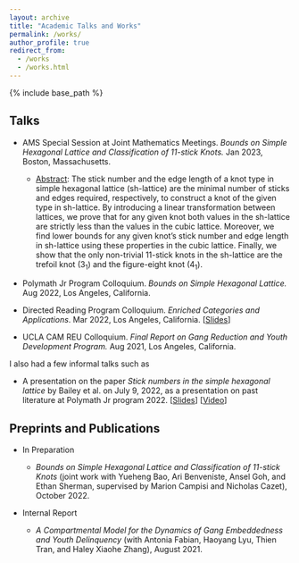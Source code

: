 ```yaml
---
layout: archive
title: "Academic Talks and Works"
permalink: /works/
author_profile: true
redirect_from:
  - /works
  - /works.html
---
```


{% include base_path %}

Talks
------
* AMS Special Session at Joint Mathematics Meetings. _Bounds on Simple Hexagonal Lattice and Classification of $11$-stick Knots._ Jan 2023, Boston, Massachusetts. 
  * [Abstract](https://meetings.ams.org/math/jmm2023/meetingapp.cgi/Paper/17903): The stick number and the edge length of a knot type in simple hexagonal lattice (sh-lattice) are the minimal number of sticks and edges required, respectively, to construct a knot of the given type in sh-lattice. By introducing a linear transformation between lattices, we prove that for any given knot both values in the sh-lattice are strictly less than the values in the cubic lattice. Moreover, we find lower bounds for any given knot’s stick number and edge length in sh-lattice using these properties in the cubic lattice. Finally, we show that the only non-trivial $11$-stick knots in the sh-lattice are the trefoil knot ($3_1$) and the figure-eight knot ($4_1$).

* Polymath Jr Program Colloquium. _Bounds on Simple Hexagonal Lattice._ Aug 2022, Los Angeles, California.

* Directed Reading Program Colloquium. _Enriched Categories and Applications_. Mar 2022, Los Angeles, California. [<a href = "../files/Presentation_on_Enriched_Category.pdf">Slides</a>]

* UCLA CAM REU Colloquium. _Final Report on Gang Reduction and Youth Development Program._ Aug 2021, Los Angeles, California.

I also had a few informal talks such as 

* A presentation on the paper _Stick numbers in the simple hexagonal lattice_ by Bailey et al. on July 9, 2022, as a presentation on past literature at Polymath Jr program 2022. [<a href = "../files/Presentation_on_Stick_Numbers.pdf">Slides</a>] [[Video](https://youtu.be/XOJ_eurIdxI)]

Preprints and Publications
------

* In Preparation
  * _Bounds on Simple Hexagonal Lattice and Classification of $11$-stick Knots_ (joint work with Yueheng Bao, Ari Benveniste, Ansel Goh, and Ethan Sherman, supervised by Marion Campisi and Nicholas Cazet), October 2022. 

* Internal Report
  * _A Compartmental Model for the Dynamics of Gang Embeddedness and Youth Delinquency_ (with Antonia Fabian, Haoyang Lyu, Thien Tran, and Haley Xiaohe Zhang), August 2021.
